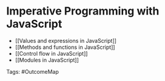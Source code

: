# Imperative Programming with JavaScript

- [[Values and expressions in JavaScript]]
- [[Methods and functions in JavaScript]]
- [[Control flow in JavaScript]]
- [[Modules in JavaScript]]

Tags: #OutcomeMap
